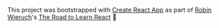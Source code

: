 This project was bootstrapped with [Create React App](https://github.com/facebookincubator/create-react-app) as part of [Robin Wieruch](https://twitter.com/rwieruch)'s [The Road to Learn React](https://leanpub.com/the-road-to-learn-react) :closed_book:
